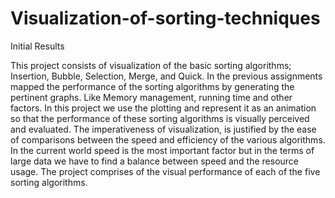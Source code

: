 # Visualization-of-sorting-techniques
Initial Results

This project consists of visualization of the basic sorting algorithms; Insertion, Bubble, Selection, Merge, and Quick. 
In the previous assignments mapped the performance of the sorting algorithms by generating the pertinent graphs. 
Like Memory management, running time and other factors. In this project we use the plotting and represent it as an animation
so that the performance of these sorting algorithms is visually perceived and evaluated. 
The imperativeness of visualization, is justified by the ease of comparisons between the speed and efficiency of the various algorithms.
In the current world speed is the most important factor but in the terms of large data we have to find a balance between speed and
the resource usage. The project comprises of the visual performance of each of the five sorting algorithms.
